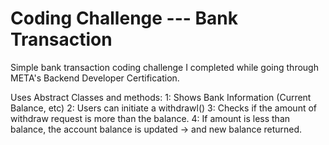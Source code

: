 # Coding Challenge --- Bank Transaction

Simple bank transaction coding challenge I completed while going through META's Backend Developer Certification.

Uses Abstract Classes and methods:
  1: Shows Bank Information (Current Balance, etc)
  2: Users can initiate a withdrawl()
  3: Checks if the amount of withdraw request is more than the balance. 
  4: If amount is less than balance, the account balance is updated -> and new balance returned. 
